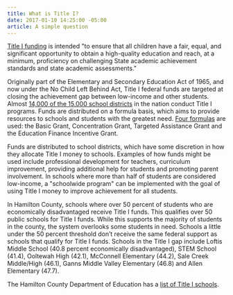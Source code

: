 ```yaml
---
title: What is Title I?
date: 2017-01-10 14:25:00 -05:00
article: A simple question
---
```


[Title I funding](http://www2.ed.gov/policy/elsec/leg/esea02/pg1.html) is intended "to ensure that all children have a fair, equal, and significant opportunity to obtain a high-quality education and reach, at a minimum, proficiency on challenging State academic achievement standards and state academic assessments."

Originally part of the Elementary and Secondary Education Act of 1965, and now under the No Child Left Behind Act, Title I federal funds are targeted at closing the achievement gap between low-income and other students. Almost [14,000 of the 15,000 school districts](https://www.naeyc.org/policy/federal/title1) in the nation conduct Title I programs. Funds are distributed on a formula basis, which aims to provide resources to schools and students with the greatest need. [Four formulas](http://atlas.newamerica.org/no-child-left-behind-act-title-i-distribution-formulas) are used: the Basic Grant, Concentration Grant, Targeted Assistance Grant and the Education Finance Incentive Grant.

Funds are distributed to school districts, which have some discretion in how they allocate Title I money to schools. Examples of how funds might be used include professional development for teachers, curriculum improvement, providing additional help for students and promoting parent involvement. In schools where more than half of students are considered low-income, a "schoolwide program" can be implemented with the goal of using Title I money to improve achievement for all students.

In Hamilton County, schools where over 50 percent of students who are economically disadvantaged receive Title I funds. This qualifies over 50 public schools for Title I funds. While this supports the majority of students in the county, the system overlooks some students in need. Schools a little under the 50 percent threshold don’t receive the same federal support as schools that qualify for Title I funds. Schools in the Title I gap include Loftis Middle School (40.8 percent economically disadvantaged), STEM School (41.4), Ooltewah High (42.1), McConnell Elementary (44.2), Sale Creek Middle/High (46.1), Ganns Middle Valley Elementary (46.8) and Allen Elementary (47.7).

The Hamilton County Department of Education has a [list of Title I schools](http://www.hcde.org/?PN=Pages&SubP=Level1Page&L=2&DivisionID=14285&DepartmentID=15178&PageID=20951&ToggleSideNav=ShowAll).